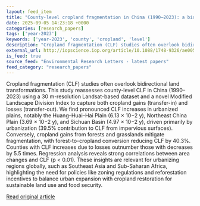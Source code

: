 ```yaml
---
layout: feed_item
title: "County-level cropland fragmentation in China (1990–2023): a bidirectional transformation perspective"
date: 2025-09-05 14:23:18 +0000
categories: [research_papers]
tags: ['year-2023']
keywords: ['year-2023', 'county', 'cropland', 'level']
description: "Cropland fragmentation (CLF) studies often overlook bidirectional land transformations"
external_url: http://iopscience.iop.org/article/10.1088/1748-9326/ae0050
is_feed: true
source_feed: "Environmental Research Letters - latest papers"
feed_category: "research_papers"
---
```


Cropland fragmentation (CLF) studies often overlook bidirectional land transformations. This study reassesses county-level CLF in China (1990–2023) using a 30 m-resolution Landsat-based dataset and a novel Modified Landscape Division Index to capture both cropland gains (transfer-in) and losses (transfer-out). We find pronounced CLF increases in urbanized plains, notably the Huang–Huai–Hai Plain (6.13 × 10−2 y), Northeast China Plain (3.69 × 10−2 y), and Sichuan Basin (4.97 × 10−2 y), driven primarily by urbanization (39.5% contribution to CLF from impervious surfaces). Conversely, cropland gains from forests and grasslands mitigate fragmentation, with forest-to-cropland conversion reducing CLF by 40.3%. Counties with CLF increases due to losses outnumber those with decreases by 5.5 times. Regression analysis reveals strong correlations between area changes and CLF (p < 0.01). These insights are relevant for urbanizing regions globally, such as Southeast Asia and Sub-Saharan Africa, highlighting the need for policies like zoning regulations and reforestation incentives to balance urban expansion with cropland restoration for sustainable land use and food security.

[Read original article](http://iopscience.iop.org/article/10.1088/1748-9326/ae0050)
